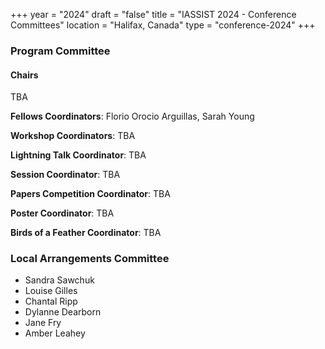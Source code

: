 +++
year = "2024"
draft = "false"
title = "IASSIST 2024 - Conference Committees"
location = "Halifax, Canada"
type = "conference-2024"
+++

### Program Committee

#### Chairs

TBA

**Fellows Coordinators**: Florio Orocio Arguillas, Sarah Young

**Workshop Coordinators**: TBA

**Lightning Talk Coordinator**: TBA

**Session Coordinator**: TBA

**Papers Competition Coordinator**: TBA

**Poster Coordinator**: TBA

**Birds of a Feather Coordinator**: TBA

### Local Arrangements Committee

- Sandra Sawchuk
- Louise Gilles
- Chantal Ripp
- Dylanne Dearborn
- Jane Fry
- Amber Leahey

<!--
The Local Arrangements Committee worked with [Concentra Conference Management Services <i class="fas fa-external-link-alt"></i>](https://www.concentra-cms.com/).
-->